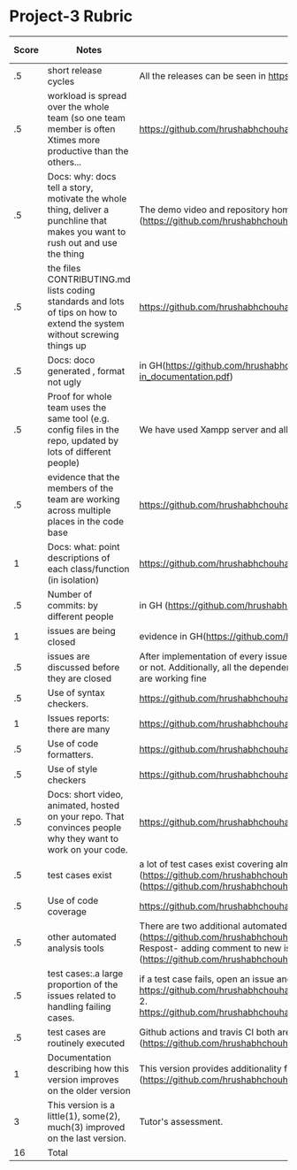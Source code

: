 # Project-3 Rubric

|Score|Notes| Evidence| Self-Assessment
|-|-----|---------|---------|
|.5| short release cycles| All the releases can be seen in https://github.com/hrushabhchouhan/SRIJAS2.0/releases | 3 |
|.5| workload is spread over the whole team (so one team member is often Xtimes more productive than the others...| https://github.com/hrushabhchouhan/SRIJAS2.0/graphs/contributors | 3 |
|.5|Docs: why: docs tell a story, motivate the whole thing, deliver a punchline that makes you want to rush out and use the thing | The demo video and repository homepage (README) shows this (https://github.com/hrushabhchouhan/SRIJAS2.0/blob/main/README.md) | 3 |
|.5|the files CONTRIBUTING.md lists coding standards and lots of tips on how to extend the system without screwing things up  | https://github.com/hrushabhchouhan/SRIJAS2.0/blob/main/CONTRIBUTING.md | 3 |
|.5|Docs: doco generated , format not ugly  | in GH(https://github.com/hrushabhchouhan/SRIJAS2.0/blob/main/docs/Scraper_Service_linked-in_documentation.pdf) | 3 |
|.5|Proof for whole team uses the same tool (e.g. config files in the repo, updated by lots of different people) | We have used Xampp server and all have worked on Git | 3 |
|.5|evidence that the members of the team are working across multiple places in the code base | https://github.com/hrushabhchouhan/SRIJAS2.0/graphs/contributors | 3 |
|1|Docs: what: point descriptions of each class/function (in isolation)  | https://github.com/hrushabhchouhan/SRIJAS2.0/blob/main/docs/Dashboard_Documentation.md | 3 |
|.5|Number of commits: by different people  | in GH (https://github.com/hrushabhchouhan/SRIJAS2.0/commits/main) | 3 |
|1|issues are being closed | evidence in GH(https://github.com/hrushabhchouhan/SRIJAS2.0/issues) | 3 |
|.5|issues are discussed before they are closed | After implementation of every issues, there's been validation based on whether the issue is properly working or not. Additionally, all the dependencies based on that issue is discussed and checked if all the functionalities are working fine | 3 |
|.5|Use of syntax checkers. | https://github.com/hrushabhchouhan/SRIJAS2.0/blob/main/.github/workflows/main.yml | 3 |
|1|Issues reports: there are many  | https://github.com/hrushabhchouhan/SRIJAS2.0/issues | 3 |
|.5|Use of code formatters. | https://github.com/hrushabhchouhan/SRIJAS2.0/blob/main/.github/workflows/code_formatter.yml | 3 |
|.5|Use of style checkers | https://github.com/hrushabhchouhan/SRIJAS2.0/blob/main/.github/workflows/style_checker.yml | 3 |
|.5|Docs: short video, animated, hosted on your repo. That convinces people why they want to work on your code. | https://github.com/hrushabhchouhan/SRIJAS2.0/blob/main/README.md | 3 |
|.5|test cases exist  | a lot of test cases exist covering almost all the functionalities. (https://github.com/hrushabhchouhan/SRIJAS2.0/blob/main/tests/), (https://github.com/hrushabhchouhan/SRIJAS2.0/blob/main/Code/Web_app/test.php) | 3 |
|.5|Use of code coverage  | https://github.com/hrushabhchouhan/SRIJAS2.0/blob/main/.github/workflows/code_cov.yml | 3 |
|.5|other automated analysis tools  | There are two additional automated analysis tools 1. Close as a feature (https://github.com/hrushabhchouhan/SRIJAS2.0/blob/main/.github/workflows/close_as_a_feature.yml) 2. Respost- adding comment to new issue events (https://github.com/hrushabhchouhan/SRIJAS2.0/blob/main/.github/workflows/Respost.yml) | 3 |
|.5|test cases:.a large proportion of the issues related to handling failing cases. | if a test case fails, open an issue and fix it, evidence( 1. https://github.com/hrushabhchouhan/SRIJAS2.0/commit/5e0c52f474b5a31bfc5b1e81e18ecafb49d54b35 2. https://github.com/hrushabhchouhan/SRIJAS2.0/commit/c0d692e72aa87eef7887f03a380051c13929380c) | 3 |
|.5|test cases are routinely executed | Github actions and travis CI both are conducting regular tests. (https://github.com/hrushabhchouhan/SRIJAS2.0/blob/main/.travis.yml) | 2 |
|1|Documentation describing how this version improves on the older version| This version provides additionality functionalities which are described in the docs folder. (https://github.com/hrushabhchouhan/SRIJAS2.0/blob/main/docs/Phase-3_improvements.md) | 3 |
|3|This version is a little(1), some(2), much(3) improved on the last version.| Tutor's assessment.|
|16| Total|
